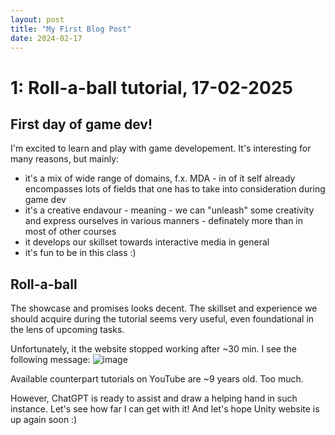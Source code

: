 ```yaml
---
layout: post
title: "My First Blog Post"
date: 2024-02-17
---
```



# 1: Roll-a-ball tutorial, 17-02-2025
## First day of game dev!
I'm excited to learn and play with game developement.
It's interesting for many reasons, but mainly:
- it's a mix of wide range of domains, f.x. MDA - in of it self already encompasses lots of fields that one has to take into consideration during game dev
- it's a creative endavour - meaning - we can "unleash" some creativity and express ourselves in various manners - definately more than in most of other courses
- it develops our skillset towards interactive media in general
- it's fun to be in this class :)

## Roll-a-ball
The showcase and promises looks decent. The skillset and experience we should acquire during the tutorial seems very useful, even foundational in the lens of upcoming tasks.

Unfortunately, it the website stopped working after ~30 min. I see the following message:
![image](https://github.com/user-attachments/assets/857aaee1-151e-4a55-afcd-ed1c25672762)

Available counterpart tutorials on YouTube are ~9 years old. Too much.

However, ChatGPT is ready to assist and draw a helping hand in such instance.
Let's see how far I can get with it!
And let's hope Unity website is up again soon :)


